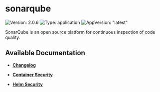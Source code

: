 # sonarqube

![Version: 2.0.6](https://img.shields.io/badge/Version-2.0.6-informational?style=flat-square) ![Type: application](https://img.shields.io/badge/Type-application-informational?style=flat-square) ![AppVersion: "latest"](https://img.shields.io/badge/AppVersion-"latest"-informational?style=flat-square)

SonarQube is an open source platform for continuous inspection of code quality.   

## Available Documentation

- [**Changelog**](CHANGELOG)

- [**Container Security**](container-security)

- [**Helm Security**](helm-security)

